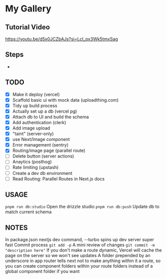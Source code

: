 # My Gallery

## Tutorial Video

https://youtu.be/d5x0JCZbAJs?si=Lcl_px3Wk5tmxSag

## Steps

-

## TODO

- [x] Make it deploy (vercel)
- [x] Scaffold basic ui with mock data (uploadthing.com)
- [x] Tidy up build process
- [x] Actually set up a db (vercel pg)
- [x] Attach db to UI and build the schema
- [x] Add authentication (clerk)
- [x] Add image upload
- [x] "taint" (server-only)
- [x] use Next/Image component
- [x] Error management (sentry)
- [x] Routing/image page (parallel route)
- [ ] Delete button (server actions)
- [ ] Anaytics (posthog)
- [ ] Rate limiting (upstash)
- [ ] Create a dev db environment
- [ ] Read Routing: Parallel Routes in Next.js docs

## USAGE

`pnpm run db:studio` Open the drizzle studio
`pnpm run db:push` Update db to match current schema

## NOTES

In package.json nextjs dev command, --turbo spins up dev server super fast
Commit process
`git add -p` A mini review of changes
`git commit -m "description here"`
If you don't make a route dynamic, Vercel will cache the page on the server so we won't see updates
A folder prepended by an underscore in app router tells next not to make anything within it a route, so you can create component folders within your route folders instead of a global component folder if you want
